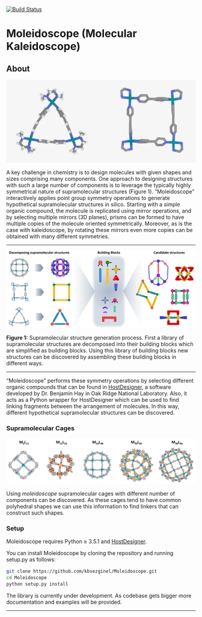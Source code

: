 [![Build Status](https://travis-ci.org/kbsezginel/Moleidoscope.svg?branch=master)](https://travis-ci.org/kbsezginel/Moleidoscope)

Moleidoscope (Molecular Kaleidoscope)
=====================================

About
-----

<p align="center">
<img src="docs/img/molecular-decomposition-animation.gif">
</p>

A key challenge in chemistry is to design molecules with given shapes and sizes comprising many components. One approach to designing structures with such a large number of components is to leverage the typically highly symmetrical nature of supramolecular structures (Figure 1). “Moleidoscope” interactively applies point group symmetry operations to generate hypothetical supramolecular structures in silico. Starting with a simple organic compound, the molecule is replicated using mirror operations, and by selecting multiple mirrors (3D planes), prisms can be formed to have multiple copies of the molecule oriented symmetrically. Moreover, as is the case with kaleidoscope, by rotating these mirrors even more copies can be obtained with many different symmetries.

---

<p align="center">
<img src="docs/img/molecular-build-procedure.PNG">
</p>


**Figure 1:** Supramolecular structure generation process. First a library of supramolecular structures are decomposed into their building blocks which are simplified as building blocks. Using this library of building blocks new structures can be discovered by assembling these building blocks in different ways.

---

“Moleidoscope” performs these symmetry operations by selecting different organic compounds that can be found in [HostDesigner][HD], a software developed by Dr. Benjamin Hay in Oak Ridge National Laboratory. Also, it acts as a Python wrapper for HostDesigner which can be used to find linking fragments between the arrangement of molecules. In this way, different hypothetical supramolecular structures can be discovered.

### Supramolecular Cages

<p align="center"> <img src="docs/img/supramolecular-cages.PNG"> </p>

Using _moleidoscope_ supramolecular cages with different number of components can be discovered. As these cages tend to have common polyhedral shapes we can use this information to find linkers that can construct such shapes.

### Setup

Moleidoscope requires Python ≥ 3.5.1 and [HostDesigner](https://github.com/kbsezginel/HostDesigner).

You can install Moleidoscope by cloning the repository and running setup.py as follows:

```bash
git clone https://github.com/kbsezginel/Moleidoscope.git
cd Moleidoscope
python setup.py install
```

The library is currently under development. As codebase gets bigger more documentation and examples will be provided.

---

[HD]: http://pubs.acs.org/doi/abs/10.1021/ic0202920
